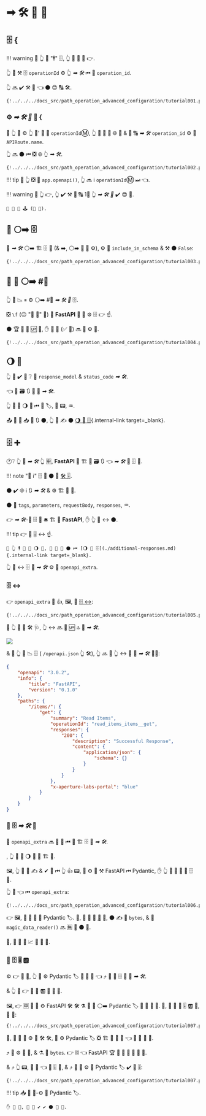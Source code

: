 # ➡ 🛠 🏧 📳

## 🗄 {

!!! warning
    🚥 👆 🚫 "🕴" 🗄, 👆 🎲 🚫 💪 👉.

👆 💪 ⚒ 🗄 `operationId` ⚙️ 👆 *➡ 🛠* ⏮ 🔢 `operation_id`.

👆 🔜 ✔️ ⚒ 💭 👈 ⚫️ 😍 🔠 🛠.

```Python hl_lines="6"
{!../../../docs_src/path_operation_advanced_configuration/tutorial001.py!}
```

### ⚙️ *➡ 🛠 🔢* 📛 {

🚥 👆 💚 ⚙️ 👆 🔗' 🔢 📛 `operationId`Ⓜ, 👆 💪 🔁 🤭 🌐 👫 &amp; 🔐 🔠 *➡ 🛠* `operation_id` ⚙️ 👫 `APIRoute.name`.

👆 🔜 ⚫️ ⏮ ❎ 🌐 👆 *➡ 🛠*.

```Python hl_lines="2  12-21  24"
{!../../../docs_src/path_operation_advanced_configuration/tutorial002.py!}
```

!!! tip
    🚥 👆 ❎ 🤙 `app.openapi()`, 👆 🔜 ℹ `operationId`Ⓜ ⏭ 👈.

!!! warning
    🚥 👆 👉, 👆 ✔️ ⚒ 💭 🔠 1⃣ 👆 *➡ 🛠 🔢* ✔️ 😍 📛.

    🚥 👫 🎏 🕹 (🐆 📁).

## 🚫 ⚪️➡️ 🗄

🚫 *➡ 🛠* ⚪️➡️ 🏗 🗄 🔗 (&amp; ➡️, ⚪️➡️ 🏧 🧾 ⚙️), ⚙️ 🔢 `include_in_schema` &amp; ⚒ ⚫️ `False`:

```Python hl_lines="6"
{!../../../docs_src/path_operation_advanced_configuration/tutorial003.py!}
```

## 🏧 📛 ⚪️➡️ #⃣ 

👆 💪 📉 ⏸ ⚙️ ⚪️➡️ #⃣ *➡ 🛠 🔢* 🗄.

❎ `\f` (😖 "📨 🍼" 🦹) 🤕 **FastAPI** 🔁 🔢 ⚙️ 🗄 👉 ☝.

⚫️ 🏆 🚫 🎦 🆙 🧾, ✋️ 🎏 🧰 (✅ 🐉) 🔜 💪 ⚙️ 🎂.

```Python hl_lines="19-29"
{!../../../docs_src/path_operation_advanced_configuration/tutorial004.py!}
```

## 🌖 📨

👆 🎲 ✔️ 👀 ❔ 📣 `response_model` &amp; `status_code` *➡ 🛠*.

👈 🔬 🗃 🔃 👑 📨 *➡ 🛠*.

👆 💪 📣 🌖 📨 ⏮ 👫 🏷, 👔 📟, ♒️.

📤 🎂 📃 📥 🧾 🔃 ⚫️, 👆 💪 ✍ ⚫️ [🌖 📨 🗄](./additional-responses.md){.internal-link target=_blank}.

## 🗄 ➕

🕐❔ 👆 📣 *➡ 🛠* 👆 🈸, **FastAPI** 🔁 🏗 🔗 🗃 🔃 👈 *➡ 🛠* 🔌 🗄 🔗.

!!! note "📡 ℹ"
    🗄 🔧 ⚫️ 🤙 <a href="https://github.com/OAI/OpenAPI-Specification/blob/main/versions/3.0.3.md#operation-object" class="external-link" target="_blank">🛠 🎚</a>.

⚫️ ✔️ 🌐 ℹ 🔃 *➡ 🛠* &amp; ⚙️ 🏗 🏧 🧾.

⚫️ 🔌 `tags`, `parameters`, `requestBody`, `responses`, ♒️.

👉 *➡ 🛠*-🎯 🗄 🔗 🛎 🏗 🔁 **FastAPI**, ✋️ 👆 💪 ↔ ⚫️.

!!! tip
    👉 🔅 🎚 ↔ ☝.

    🚥 👆 🕴 💪 📣 🌖 📨, 🌅 🏪 🌌 ⚫️ ⏮ [🌖 📨 🗄](./additional-responses.md){.internal-link target=_blank}.

👆 💪 ↔ 🗄 🔗 *➡ 🛠* ⚙️ 🔢 `openapi_extra`.

### 🗄 ↔

👉 `openapi_extra` 💪 👍, 🖼, 📣 [🗄 ↔](https://github.com/OAI/OpenAPI-Specification/blob/main/versions/3.0.3.md#specificationExtensions):

```Python hl_lines="6"
{!../../../docs_src/path_operation_advanced_configuration/tutorial005.py!}
```

🚥 👆 📂 🏧 🛠 🩺, 👆 ↔ 🔜 🎦 🆙 🔝 🎯 *➡ 🛠*.

<img src="/img/tutorial/path-operation-advanced-configuration/image01.png">

&amp; 🚥 👆 👀 📉 🗄 ( `/openapi.json` 👆 🛠), 👆 🔜 👀 👆 ↔ 🍕 🎯 *➡ 🛠* 💁‍♂️:

```JSON hl_lines="22"
{
    "openapi": "3.0.2",
    "info": {
        "title": "FastAPI",
        "version": "0.1.0"
    },
    "paths": {
        "/items/": {
            "get": {
                "summary": "Read Items",
                "operationId": "read_items_items__get",
                "responses": {
                    "200": {
                        "description": "Successful Response",
                        "content": {
                            "application/json": {
                                "schema": {}
                            }
                        }
                    }
                },
                "x-aperture-labs-portal": "blue"
            }
        }
    }
}
```

### 🛃 🗄 *➡ 🛠* 🔗

📖 `openapi_extra` 🔜 🙇 🔗 ⏮ 🔁 🏗 🗄 🔗 *➡ 🛠*.

, 👆 💪 🚮 🌖 💽 🔁 🏗 🔗.

🖼, 👆 💪 💭 ✍ &amp; ✔ 📨 ⏮ 👆 👍 📟, 🍵 ⚙️ 🏧 ⚒ FastAPI ⏮ Pydantic, ✋️ 👆 💪 💚 🔬 📨 🗄 🔗.

👆 💪 👈 ⏮ `openapi_extra`:

```Python hl_lines="20-37  39-40"
{!../../../docs_src/path_operation_advanced_configuration/tutorial006.py!}
```

👉 🖼, 👥 🚫 📣 🙆 Pydantic 🏷. 👐, 📨 💪 🚫 <abbr title="converted from some plain format, like bytes, into Python objects">🎻</abbr> 🎻, ⚫️ ✍ 🔗 `bytes`, &amp; 🔢 `magic_data_reader()` 🔜 🈚 🎻 ⚫️ 🌌.

👐, 👥 💪 📣 📈 🔗 📨 💪.

### 🛃 🗄 🎚 🆎

⚙️ 👉 🎏 🎱, 👆 💪 ⚙️ Pydantic 🏷 🔬 🎻 🔗 👈 ⤴ 🔌 🛃 🗄 🔗 📄 *➡ 🛠*.

&amp; 👆 💪 👉 🚥 💽 🆎 📨 🚫 🎻.

🖼, 👉 🈸 👥 🚫 ⚙️ FastAPI 🛠 🛠 ⚗ 🎻 🔗 ⚪️➡️ Pydantic 🏷 🚫 🏧 🔬 🎻. 👐, 👥 📣 📨 🎚 🆎 📁, 🚫 🎻:

```Python hl_lines="17-22  24"
{!../../../docs_src/path_operation_advanced_configuration/tutorial007.py!}
```

👐, 👐 👥 🚫 ⚙️ 🔢 🛠 🛠, 👥 ⚙️ Pydantic 🏷 ❎ 🏗 🎻 🔗 💽 👈 👥 💚 📨 📁.

⤴ 👥 ⚙️ 📨 🔗, &amp; ⚗ 💪 `bytes`. 👉 ⛓ 👈 FastAPI 🏆 🚫 🔄 🎻 📨 🚀 🎻.

&amp; ⤴ 👆 📟, 👥 🎻 👈 📁 🎚 🔗, &amp; ⤴ 👥 🔄 ⚙️ 🎏 Pydantic 🏷 ✔ 📁 🎚:

```Python hl_lines="26-33"
{!../../../docs_src/path_operation_advanced_configuration/tutorial007.py!}
```

!!! tip
    📥 👥 🏤-⚙️ 🎏 Pydantic 🏷.

    ✋️ 🎏 🌌, 👥 💪 ✔️ ✔ ⚫️ 🎏 🌌.
